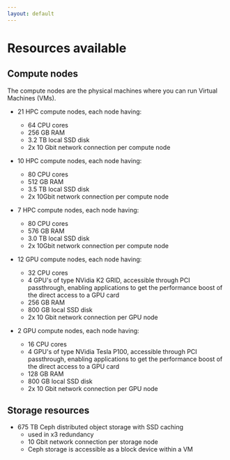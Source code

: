 ```yaml
---
layout: default
---
```

# Resources available

## Compute nodes

The compute nodes are the physical machines where you can run Virtual Machines (VMs).

* 21 HPC compute nodes, each node having:
  * 64 CPU cores
  * 256 GB RAM
  * 3.2 TB local SSD disk
  * 2x 10 Gbit network connection per compute node

* 10 HPC compute nodes, each node having:
  * 80 CPU cores
  * 512 GB RAM
  * 3.5 TB local SSD disk
  * 2x 10Gbit network connection per compute node

* 7 HPC compute nodes, each node having:
  * 80 CPU cores
  * 576 GB RAM
  * 3.0 TB local SSD disk
  * 2x 10Gbit network connection per compute node

* 12 GPU compute nodes, each node having:
  * 32 CPU cores
  * 4 GPU's of type NVidia K2 GRID, accessible through PCI passthrough, enabling applications to get the performance boost of the direct access to a GPU card
  * 256 GB RAM
  * 800 GB local SSD disk
  * 2x 10 Gbit network connection per GPU node

* 2 GPU compute nodes, each node having:
  * 16 CPU cores
  * 4 GPU's of type NVidia Tesla P100, accessible through PCI passthrough, enabling applications to get the performance boost of the direct access to a GPU card
  * 128 GB RAM
  * 800 GB local SSD disk
  * 2x 10 Gbit network connection per GPU node

<!---
* 1 High memory node, having:
  * 40 CPU cores
  * 2 TB RAM
  * 3.2 TB local SSD disk  
  * 2x 10 Gbit network connection
-->

## Storage resources

* 675 TB Ceph distributed object storage with SSD caching
  * used in x3 redundancy
  * 10 Gbit network connection per storage node
  * Ceph storage is accessible as a block device within a VM
